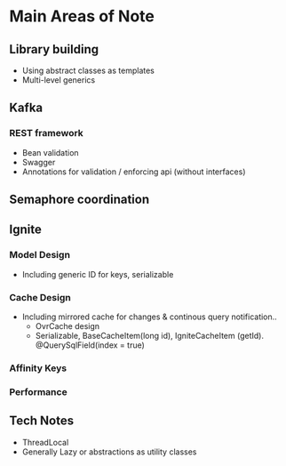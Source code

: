# Main Areas of Note

## Library building
- Using abstract classes as templates
- Multi-level generics

## Kafka


### REST framework
- Bean validation
- Swagger
- Annotations for validation / enforcing api (without interfaces)

## Semaphore coordination


## Ignite

### Model Design
- Including generic ID for keys, serializable

### Cache Design
- Including mirrored cache for changes & continous query notification..
  - OvrCache design
  - Serializable, BaseCacheItem(long id), IgniteCacheItem (getId). @QuerySqlField(index = true)

### Affinity Keys

### Performance

## Tech Notes
- ThreadLocal
- Generally Lazy or abstractions as utility classes
